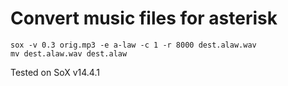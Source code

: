 # Convert music files for asterisk

	sox -v 0.3 orig.mp3 -e a-law -c 1 -r 8000 dest.alaw.wav
	mv dest.alaw.wav dest.alaw

Tested on SoX v14.4.1
